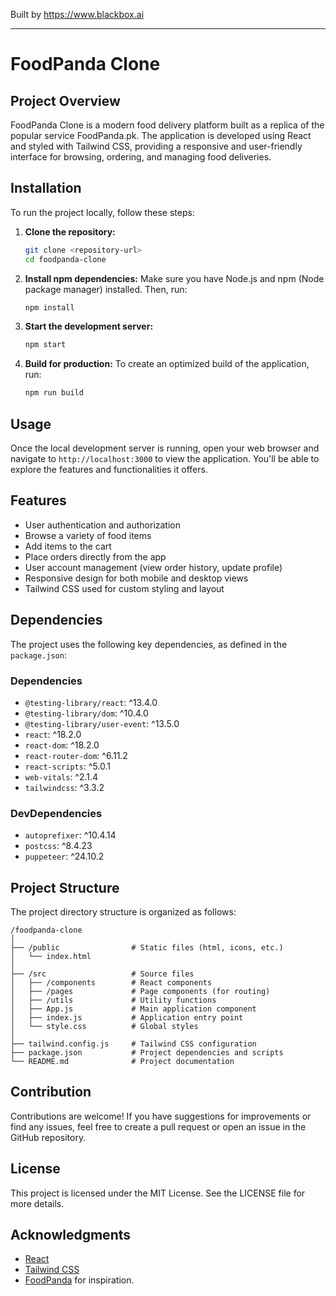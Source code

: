 
Built by https://www.blackbox.ai

---

# FoodPanda Clone

## Project Overview
FoodPanda Clone is a modern food delivery platform built as a replica of the popular service FoodPanda.pk. The application is developed using React and styled with Tailwind CSS, providing a responsive and user-friendly interface for browsing, ordering, and managing food deliveries.

## Installation
To run the project locally, follow these steps:

1. **Clone the repository:**
   ```bash
   git clone <repository-url>
   cd foodpanda-clone
   ```

2. **Install npm dependencies:**
   Make sure you have Node.js and npm (Node package manager) installed. Then, run:
   ```bash
   npm install
   ```

3. **Start the development server:**
   ```bash
   npm start
   ```

4. **Build for production:**
   To create an optimized build of the application, run:
   ```bash
   npm run build
   ```

## Usage
Once the local development server is running, open your web browser and navigate to `http://localhost:3000` to view the application. You'll be able to explore the features and functionalities it offers.

## Features
- User authentication and authorization
- Browse a variety of food items
- Add items to the cart
- Place orders directly from the app
- User account management (view order history, update profile)
- Responsive design for both mobile and desktop views
- Tailwind CSS used for custom styling and layout

## Dependencies
The project uses the following key dependencies, as defined in the `package.json`:

### Dependencies
- `@testing-library/react`: ^13.4.0
- `@testing-library/dom`: ^10.4.0
- `@testing-library/user-event`: ^13.5.0
- `react`: ^18.2.0
- `react-dom`: ^18.2.0
- `react-router-dom`: ^6.11.2
- `react-scripts`: ^5.0.1
- `web-vitals`: ^2.1.4
- `tailwindcss`: ^3.3.2

### DevDependencies
- `autoprefixer`: ^10.4.14
- `postcss`: ^8.4.23
- `puppeteer`: ^24.10.2

## Project Structure
The project directory structure is organized as follows:

```
/foodpanda-clone
│
├── /public                # Static files (html, icons, etc.)
│   └── index.html
│
├── /src                   # Source files
│   ├── /components        # React components
│   ├── /pages             # Page components (for routing)
│   ├── /utils             # Utility functions
│   ├── App.js             # Main application component
│   ├── index.js           # Application entry point
│   └── style.css          # Global styles
│
├── tailwind.config.js     # Tailwind CSS configuration
├── package.json           # Project dependencies and scripts
└── README.md              # Project documentation
```

## Contribution
Contributions are welcome! If you have suggestions for improvements or find any issues, feel free to create a pull request or open an issue in the GitHub repository.

## License
This project is licensed under the MIT License. See the LICENSE file for more details.

## Acknowledgments
- [React](https://reactjs.org/)
- [Tailwind CSS](https://tailwindcss.com/)
- [FoodPanda](https://www.foodpanda.pk/) for inspiration.